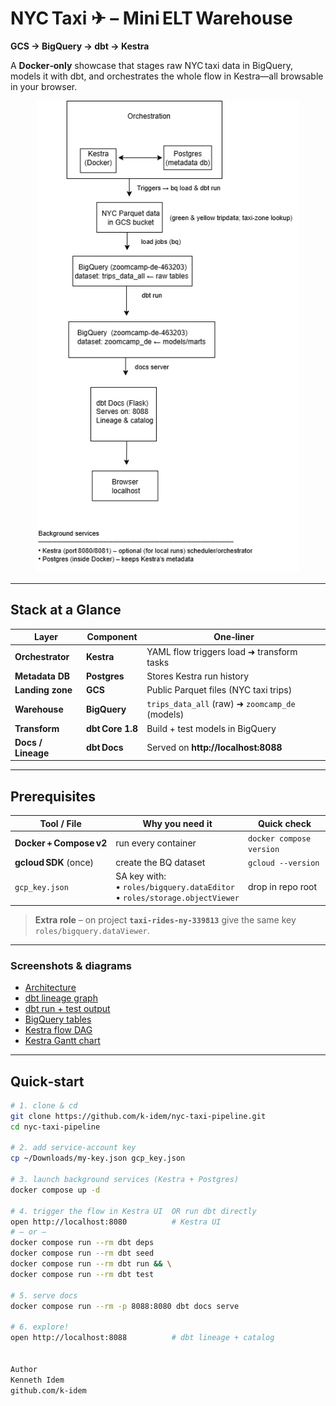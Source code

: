 # NYC Taxi ✈ – Mini ELT Warehouse  
**GCS → BigQuery → dbt → Kestra**

A **Docker‑only** showcase that stages raw NYC taxi data in BigQuery, models it with dbt, and orchestrates the whole flow in Kestra—all browsable in your browser.

<p align="center">
  <img src="images/architecture.png" width="420">
</p>

---

## Stack at a Glance
| Layer | Component | One‑liner |
|-------|-----------|-----------|
| **Orchestrator** | **Kestra** | YAML flow triggers load ➜ transform tasks |
| **Metadata DB** | **Postgres** | Stores Kestra run history |
| **Landing zone** | **GCS** | Public Parquet files (NYC taxi trips) |
| **Warehouse** | **BigQuery** | `trips_data_all` (raw) ➜ `zoomcamp_de` (models) |
| **Transform** | **dbt Core 1.8** | Build + test models in BigQuery |
| **Docs / Lineage** | **dbt Docs** | Served on **http://localhost:8088** |

---

## Prerequisites
| Tool / File | Why you need it | Quick check |
|-------------|-----------------|-------------|
| **Docker + Compose v2** | run every container | `docker compose version` |
| **gcloud SDK** (once) | create the BQ dataset | `gcloud --version` |
| `gcp_key.json` | SA key with:<br>• `roles/bigquery.dataEditor`<br>• `roles/storage.objectViewer` | drop in repo root |

> **Extra role** – on project **`taxi‑rides‑ny‑339813`** give the same key `roles/bigquery.dataViewer`.

---

### Screenshots & diagrams

* [Architecture](images/architecture.png)
* [dbt lineage graph](images/dbt_lineage.png)
* [dbt run + test output](images/dbt_run.png)
* [BigQuery tables](images/bq_table.png)
* [Kestra flow DAG](images/kestra_DAG_view.png)
* [Kestra Gantt chart](images/kestra_gantt_view.png)

---


## Quick‑start
```bash
# 1. clone & cd
git clone https://github.com/k-idem/nyc-taxi-pipeline.git
cd nyc-taxi-pipeline

# 2. add service‑account key
cp ~/Downloads/my-key.json gcp_key.json

# 3. launch background services (Kestra + Postgres)
docker compose up -d

# 4. trigger the flow in Kestra UI  OR run dbt directly
open http://localhost:8080          # Kestra UI
# – or –
docker compose run --rm dbt deps
docker compose run --rm dbt seed
docker compose run --rm dbt run && \
docker compose run --rm dbt test

# 5. serve docs
docker compose run --rm -p 8088:8080 dbt docs serve

# 6. explore!
open http://localhost:8088          # dbt lineage + catalog


Author
Kenneth Idem
github.com/k-idem


